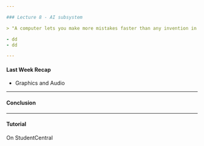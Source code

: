 ```yaml
---

### Lecture 8 - AI subsystem

> "A computer lets you make more mistakes faster than any invention in human history." - Mitch Radcliffe

- dd
- dd

---
```


#### Last Week Recap

- Graphics and Audio






---

#### Conclusion



---

#### Tutorial

On StudentCentral
